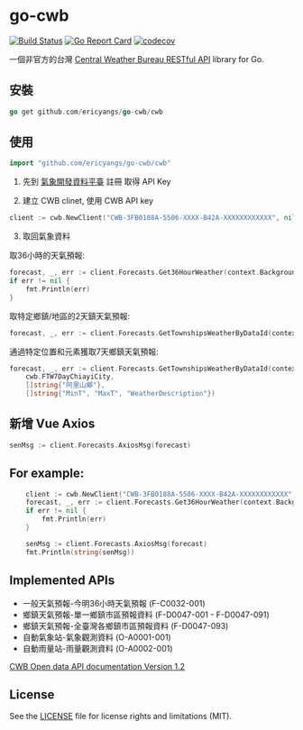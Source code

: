# go-cwb

[![Build Status](https://travis-ci.org/minchao/go-cwb.svg?branch=master)](https://travis-ci.org/minchao/go-cwb)
[![Go Report Card](https://goreportcard.com/badge/github.com/minchao/go-cwb)](https://goreportcard.com/report/github.com/minchao/go-cwb)
[![codecov](https://codecov.io/gh/minchao/go-cwb/branch/master/graph/badge.svg)](https://codecov.io/gh/minchao/go-cwb)

一個非官方的台灣 [Central Weather Bureau RESTful API](http://opendata.cwb.gov.tw/) library for Go.

## 安裝

```go
go get github.com/ericyangs/go-cwb/cwb
```

## 使用

```go
import "github.com/ericyangs/go-cwb/cwb"
```

1. 先到 [氣象開發資料平臺](https://opendata.cwb.gov.tw/index) 註冊 取得 API Key

2. 建立 CWB clinet, 使用 CWB API key
```go
client := cwb.NewClient("CWB-3FB0188A-5506-XXXX-B42A-XXXXXXXXXXXX", nil)
```

3. 取回氣象資料

取36小時的天氣預報:
```go
forecast, _, err := client.Forecasts.Get36HourWeather(context.Background(), nil, nil)
if err != nil {
    fmt.Println(err)
}
```

取特定鄉鎮/地區的2天鎮天氣預報:
```go
forecast, _, err := client.Forecasts.GetTownshipsWeatherByDataId(context.Background(), cwb.FTW2DayTaipeiCity, nil, nil)
```

通過特定位置和元素獲取7天鄉鎮天氣預報:
```go
forecast, _, err := client.Forecasts.GetTownshipsWeatherByDataId(context.Background(),
    cwb.FTW7DayChiayiCity,
    []string{"阿里山鄉"},
    []string{"MinT", "MaxT", "WeatherDescription"})
```


## 新增 Vue Axios
```go
senMsg := client.Forecasts.AxiosMsg(forecast)
```

## For example:
```go
	client := cwb.NewClient("CWB-3FB0188A-5506-XXXX-B42A-XXXXXXXXXXXX", nil)
	forecast, _, err := client.Forecasts.Get36HourWeather(context.Background(), nil, nil)
	if err != nil {
		fmt.Println(err)
	}

	senMsg := client.Forecasts.AxiosMsg(forecast)
	fmt.Println(string(senMsg))
```

## Implemented APIs

* 一般天氣預報-今明36小時天氣預報 (F-C0032-001)
* 鄉鎮天氣預報-單一鄉鎮市區預報資料 (F-D0047-001 - F-D0047-091)
* 鄉鎮天氣預報-全臺灣各鄉鎮市區預報資料 (F-D0047-093) 
* 自動氣象站-氣象觀測資料 (O-A0001-001)
* 自動雨量站-雨量觀測資料 (O-A0002-001)

[CWB Open data API documentation Version 1.2](http://opendata.cwb.gov.tw/opendatadoc/CWB_Opendata_API_V1.2.pdf)

## License

See the [LICENSE](LICENSE.md) file for license rights and limitations (MIT).
